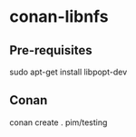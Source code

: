 # conan-libnfs
## Pre-requisites
sudo apt-get install libpopt-dev

## Conan 
conan create . pim/testing
